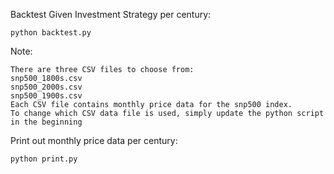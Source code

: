 Backtest Given Investment Strategy per century:

```python backtest.py```

Note:

```This python script is configured to read a predefined CSV file from the data directory.
There are three CSV files to choose from:
snp500_1800s.csv
snp500_2000s.csv
snp500_1900s.csv
Each CSV file contains monthly price data for the snp500 index.
To change which CSV data file is used, simply update the python script in the beginning
```


Print out monthly price data per century:

```python print.py```

